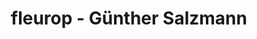 ---
title: "fleurop - Günther Salzmann"
url: /duesseldorf/fleurop-guenther-salzmann/
shop: Blumen
---